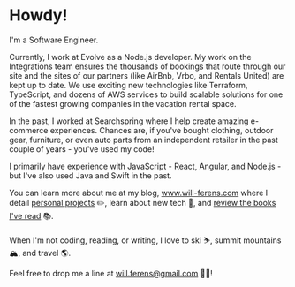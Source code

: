 # Howdy!

I'm a Software Engineer. 

Currently, I work at Evolve as a Node.js developer. My work on the Integrations team ensures the thousands of bookings that route through our site and the sites of our partners (like AirBnb, Vrbo, and Rentals United) are kept up to date. We use exciting new technologies like Terraform, TypeScript, and dozens of AWS services to build scalable solutions for one of the fastest growing companies in the vacation rental space.

In the past, I worked at Searchspring where I help create amazing e-commerce experiences. Chances are, if you've bought clothing, outdoor gear, furniture, or even auto parts from an independent retailer in the past couple of years - you've used my code! 

I primarily have experience with JavaScript - React, Angular, and Node.js - but I've also used Java and Swift in the past.

You can learn more about me at my blog, www.will-ferens.com where I detail [personal projects](https://www.will-ferens.com/blog/creating-my-book-log) ✏️, learn about new tech 👾, and [review the books I've read](https://www.will-ferens.com/books) 📚.

When I'm not coding, reading, or writing, I love to ski ⛷, summit mountains 🏔, and travel 🌎.

Feel free to drop me a line at will.ferens@gmail.com ✌🏽!
